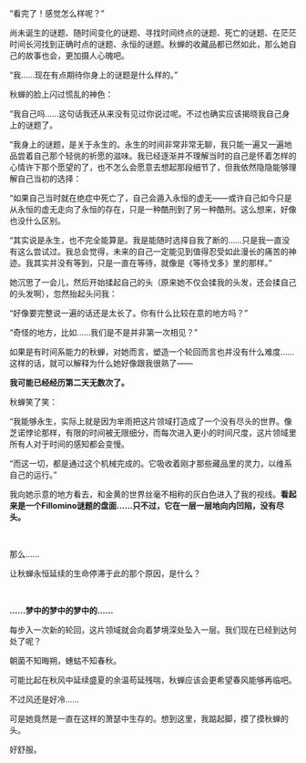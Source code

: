 “看完了！感觉怎么样呢？”

尚未诞生的谜题、随时间变化的谜题、寻找时间终点的谜题、死亡的谜题、在茫茫时间长河找到正确时点的谜题、永恒的谜题。秋蝉的收藏品都已然如此，那么她自己的故事也会，更加摄人心魄吧。

“我……现在有点期待你身上的谜题是什么样的。”

秋蝉的脸上闪过慌乱的神色：

“我自己吗……这句话我还从来没有见过你说过呢。不过也确实应该揭晓我自己身上的谜题了。

“我身上的谜题，是关于永生的。永生的时间非常非常无聊，我只能一遍又一遍地品尝着自己那个轻佻的祈愿的滋味。我已经逐渐并不理解当时的自己是怀着怎样的心情许下那个愿望的了，也不怎么会愿意去想起那段细节了，但我依然隐隐能够理解自己当初的选择：

“如果自己当时就在绝症中死亡了，自己会遁入永恒的虚无——或许自己如今只是从永恒的虚无走向了永恒的存在，只是一种酷刑到了另一种酷刑。这么想来，好像也没什么区别。

“其实说是永生，也不完全能算是。我是能随时选择自我了断的……只是我一直没有这么尝试过。我总会觉得，未来的自己一定能见到值得忍受如此漫长的痛苦的神迹。我其实并没有等到，只是一直在等待，就像是《等待戈多》里的那样。”

她沉思了一会儿，然后开始揉起自己的头（原来她不仅会揉我的头发，还会揉自己的头发啊），忽然抬起头问我：

“好像要完整说一遍的话还是太长了。你有什么比较在意的地方吗？”

“奇怪的地方，比如……我们是不是并非第一次相见？”

如果是有时间系能力的秋蝉，对她而言，塑造一个轮回而言也并没有什么难度……这样的话，就可以解释为什么她好像跟我很熟了——

**我可能已经经历第二天无数次了。**

秋蝉笑了笑：

“我能够永生，实际上就是因为芈雨把这片领域打造成了一个没有尽头的世界。像芝诺悖论那样，有限的时间被无限细分，而每次进入更小的时间尺度，这片领域里所有人对于时间的感知都会变慢。

“而这一切，都是通过这个机械完成的。它吸收着刚才那些藏品里的灵力，以维系自己的运行。”

我向她示意的地方看去，和金黄的世界丝毫不相称的灰白色进入了我的视线。**看起来是一个Fillomino谜题的盘面……只不过，它在一层一层地向内凹陷，没有尽头。**

<br>

那么……

让秋蝉永恒延续的生命停滞于此的那个原因，是什么？

<br>


**……梦中的梦中的梦中的……**

每步入一次新的轮回，这片领域就会向着梦境深处坠入一层。我们现在已经到达何处了呢？

朝菌不知晦朔，蟪蛄不知春秋。

可能比起在秋风中延续盛夏的余温苟延残喘，秋蝉应该会更希望春风能够再临吧。

不过风还是好冷……

可是她竟然是一直在这样的萧瑟中生存的。想到这里，我踮起脚，摸了摸秋蝉的头。

好舒服。
